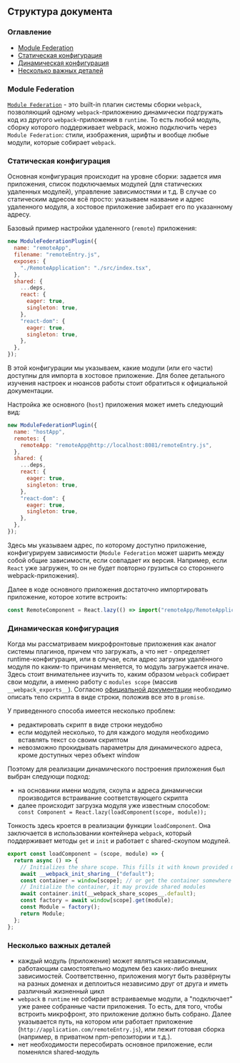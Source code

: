 ## Структура документа

### Оглавление

- [Module Federation](#Module-Federation)
- [Статическая конфигурация](#Статическая-конфигурация)
- [Динамическая конфигурация](#Динамическая-конфигурация)
- [Несколько важных деталей](#Несколько-важных-деталей)

### Module Federation

[`Module Federation`](https://webpack.js.org/concepts/module-federation/) - это built-in плагин системы сборки `webpack`, позволяющий одному `webpack`-приложению динамически подгружать код из другого `webpack`-приложения в `runtime`. То есть любой модуль, сборку которого поддерживает webpack, можно подключить через `Module Federation`: стили, изображения, шрифты и вообще любые модули, которые собирает `webpack`.

### Статическая конфигурация

Основная конфигурация происходит на уровне сборки: задается имя приложения, список подключаемых модулей (для статических удаленных модулей), управление зависимостями и т.д. В случае со статическим адресом всё просто: указываем название и адрес удаленного модуля, а хостовое приложение забирает его по указанному адресу.

Базовый пример настройки удаленного (`remote`) приложения:

```js
new ModuleFederationPlugin({
  name: "remoteApp",
  filename: "remoteEntry.js",
  exposes: {
    "./RemoteApplication": "./src/index.tsx",
  },
  shared: {
    ...deps,
    react: {
      eager: true,
      singleton: true,
    },
    "react-dom": {
      eager: true,
      singleton: true,
    },
  },
});
```

В этой конфигурации мы указываем, какие модули (или его части) доступны для импорта в хостовое приложение. Для более детального изучения настроек и нюансов работы стоит обратиться к официальной документации.

Настройка же основного (`host`) приложения может иметь следующий вид:

```js
new ModuleFederationPlugin({
  name: "hostApp",
  remotes: {
    remoteApp: "remoteApp@http://localhost:8081/remoteEntry.js",
  },
  shared: {
    ...deps,
    react: {
      eager: true,
      singleton: true,
    },
    "react-dom": {
      eager: true,
      singleton: true,
    },
  },
});
```

Здесь мы указываем адрес, по которому доступно приложение, конфигурируем зависимости (`Module Federation` может шарить между собой общие зависимости, если совпадает их версия. Например, если `React` уже загружен, то он не будет повторно грузиться со стороннего webpack-приложения).

Далее в коде основного приложения достаточно импортировать приложение, которое хотите встроить:

```js
const RemoteComponent = React.lazy(() => import("remoteApp/RemoteApplication"));
```

### Динамическая конфигурация

Когда мы рассматриваем микрофронтовые приложения как аналог системы плагинов, причем что загружать, а что нет - определяет runtime-конфигурация, или в случае, если адрес загрузки удалённого модуля по каким-то причинам меняется, то модуль загружается иначе. Здесь стоит внимательнее изучить то, каким образом `webpack` собирает свои модули, а именно работу с `modules scope` (массив `__webpack_exports__`).
Согласно [официальной документации](https://webpack.js.org/concepts/module-federation/#promise-based-dynamic-remotes) необходимо описать тело скрипта в виде строки, положив все это в `promise`.

У приведенного способа имеется несколько проблем:

- редактировать скрипт в виде строки неудобно
- если модулей несколько, то для каждого модуля необходимо вставлять текст со своим скриптом
- невозможно прокидывать параметры для динамического адреса, кроме доступных через объект window

Поэтому для реализации динамического построения приложения был выбран следующи подход:

- на основании имени модуля, скоупа и адреса динамически производится встраивание соответствующего скрипта
- далее происходит загрузка модуля уже известным способом: `  const Component = React.lazy(loadComponent(scope, module));`

Тонкость здесь кроется в реализации функции `loadComponent`. Она заключается в использовании контейнера `webpack`, который поддерживает методы `get` и `init` и работает с shared-скоупом модулей.

```js
export const loadComponent = (scope, module) => {
  return async () => {
    // Initializes the share scope. This fills it with known provided modules from this build and all remotes
    await __webpack_init_sharing__("default");
    const container = window[scope]; // or get the container somewhere else
    // Initialize the container, it may provide shared modules
    await container.init(__webpack_share_scopes__.default);
    const factory = await window[scope].get(module);
    const Module = factory();
    return Module;
  };
};
```

### Несколько важных деталей

- каждый модуль (приложение) может являться независимым, работающим самостоятельно модулем без каких-либо внешних зависимостей. Соответственно, приложения могут быть развёрнуты на разных доменах и деплоиться независимо друг от друга и иметь различный жизненный цикл
- `webpack` в `runtime` не собирает встраиваемые модули, а "подключает" уже ранее собранные части приложения. То есть, для того, чтобы встроить микрофронт, это приложение должно быть собрано. Далее указывается путь, на котором или работает приложение (`http://application.com/remoteEntry.js`), или лежит готовая сборка (например, в приватном npm-репозитории и т.д.).
- нет необходимости пересобирать основное приложение, если поменялся shared-модуль
